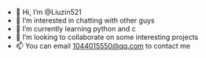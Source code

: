- 👋 Hi, I’m @Liuzin521
- 👀 I’m interested in chatting with other guys
- 🌱 I’m currently learning python and c
- 💞️ I’m looking to collaborate on some interesting projects
- 📫 You can email 1044015550@qq.com to contact me

<!---
Liuzin521/Liuzin521 is a ✨ special ✨ repository because its `README.md` (this file) appears on your GitHub profile.
You can click the Preview link to take a look at your changes.
--->
